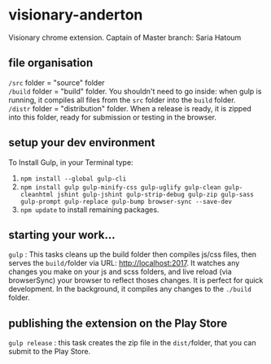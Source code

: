 # visionary-anderton

Visionary chrome extension.
Captain of Master branch: Saria Hatoum

## file organisation

`/src` folder = "source" folder  
`/build` folder = "build" folder. You shouldn't need to go inside: when gulp is running, it compiles all files from the `src` folder into the `build` folder.  
`/distr` folder = "distribution" folder. When a release is ready, it is zipped into this folder, ready for submission or testing in the browser.  

## setup your dev environment

To Install Gulp, in your Terminal type:

1. `npm install --global gulp-cli`
2. `npm install gulp gulp-minify-css gulp-uglify gulp-clean gulp-cleanhtml jshint gulp-jshint gulp-strip-debug gulp-zip gulp-sass gulp-prompt gulp-replace gulp-bump browser-sync --save-dev`
3. `npm update` to install remaining packages.

## starting your work...

`gulp` : This tasks cleans up the build folder then compiles js/css files, then serves the `build/`folder via URL: [http://localhost:2017](http://localhost:2017). It watches any changes you make on your js and scss folders, and live reload (via browserSync) your browser to reflect thoses changes. It is perfect for quick development.  In the background, it compiles any changes to the `./build` folder.

## publishing the extension on the Play Store

`gulp release` : this task creates the zip file in the `dist/`folder, that you can submit to the Play Store.


